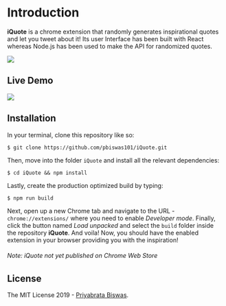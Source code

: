 # Introduction

**iQuote** is a chrome extension that randomly generates inspirational quotes and let you tweet about it! Its user Interface has been built with React whereas Node.js has been used to make the API for randomized quotes.

![](https://github.com/pbiswas101/iQuote/blob/master/public/icon.png)

## Live Demo

![](https://github.com/pbiswas101/iQuote/blob/master/iquote_demo.gif)

## Installation

In your terminal, clone this repository like so:
```
$ git clone https://github.com/pbiswas101/iQuote.git
```

Then, move into the folder `iQuote` and install all the relevant dependencies:
```
$ cd iQuote && npm install
```

Lastly, create the production optimized build by typing:
```
$ npm run build
```

Next, open up a new Chrome tab and navigate to the URL - `chrome://extensions/` where you need to enable *Developer mode*. Finally, click the button named *Load unpacked* and select the `build` folder inside the repository **iQuote**. And voila! Now, you should have the enabled extension in your browser providing you with the inspiration!

###### Note: iQuote not yet published on Chrome Web Store

## License

The MIT License 2019 - [Priyabrata Biswas](https://github.com/pbiswas101).
